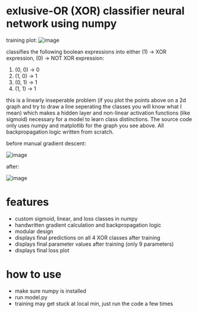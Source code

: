 # exlusive-OR (XOR) classifier neural network using numpy

training plot:
![image](https://github.com/user-attachments/assets/adeda2ec-8db0-4dc6-a33c-b74de5bdac7f)

classifies the following boolean expressions into either (1) -> XOR expression, (0) -> NOT XOR expression:
1) (0, 0) -> 0
2) (1, 0) -> 1
3) (0, 1) -> 1
4) (1, 1) -> 1

this is a linearly inseperable problem (if you plot the points above on a 2d graph and try to draw a line seperating the classes you will know what I mean) which makes a hidden layer and non-linear activation functions (like sigmoid) necessary for a model to learn class distinctions. The source code only uses numpy and matplotlib for the graph you see above. All backpropagation logic written from scratch. 

before manual gradient descent:

![image](https://github.com/user-attachments/assets/590e11be-331c-43c9-aa23-e4ef236e9c80)


after:

![image](https://github.com/user-attachments/assets/488211cb-f3bb-4bb5-8619-87670aa3d080)


# features
- custom sigmoid, linear, and loss classes in numpy
- handwritten gradient calculation and backpropagation logic
- modular design
- displays final predictions on all 4 XOR classes after training
- displays final parameter values after training (only 9 parameters)
- displays final loss plot

# how to use
- make sure numpy is installed
- run model.py
- training may get stuck at local min, just run the code a few times
